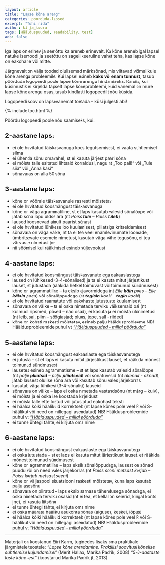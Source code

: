 ```yaml
---
layout: article
title: "Lapse kõne areng"
categories: poorduda-lapsed
excerpt: "Tühi rida"
author: kirja_tsura
tags: [Häälduspuuded, readability, test]
ads: false
---
```




Iga laps on erinev ja seetõttu ka areneb erinevalt. Ka kõne areneb igal lapsel natuke isemoodi ja seetõttu on sageli keeruline vahet teha, kas lapse kõne on eakohane või mitte. 

Järgnevalt on välja toodud olulisemad märksõnad, mis viitavad võimalikule kõne arengu probleemile. Kui lapsel esineb **kaks või enam tunnust**, tasub pöörduda logopeedi poole lapse kõne arengu hindamiseks. Ka siis, kui küsimustik ei kirjelda täpselt lapse kõneprobleemi, kuid vanemal on mure lapse kõne arengu osas, tasub kindlasti logopeedilt nõu küsida. 

Logopeedi soov on lapsevanemat toetada – küsi julgesti abi! 

{% include toc.html %}

 Pöördu logopeedi poole nõu saamiseks, kui: 

## 2-aastane laps: 
* ei ole huvitatud täiskasvanuga koos tegutsemisest, ei vaata suhtlemisel silma 
* ei ühenda sõnu omavahel, st ei kasuta järjest paari sõna 
* ei mõista talle esitatud lihtsaid korraldusi, nagu nt „Too pall!“ või „Tule siia“ või „Anna käsi“ 
* sõnavaras on alla 50 sõna  

 
## 3-aastane laps: 
* kõne on võõrale täiskasvanule raskesti mõistetav 
* ei ole huvitatud koosmängust täiskasvanuga
* kõne on väga agrammatiline, st et laps kasutab valesid sõnalõppe või jätab sõna lõpu üldse ära (nt *Poiss **tule** – Poiss **tuleb***)
* laused koosnevad ainult paarist sõnast
* ei ole huvitatud lühikese loo kuulamisest, pliiatsiga kritseldamisest
* sõnavara on väga väike, nt ta ei tea veel enamlevinumate loomade, ümbritsevate esemete nimetusi, kasutab väga vähe tegusõnu, ei tea värvuste nimetusi jne
* nii söömisel kui rääkimisel esineb süljevoolust


## 4-aastane laps:
* ei ole huvitatud koosmängust täiskasvanute ega eakaaslastega
* laused on lühikesed (3-4-sõnalised) ja ta ei kasuta mitut järjestikust lauset, et jutustada (rääkida hetkel toimuvast või toimunud sündmusest)
* kõne on agrammatiline – ta eksib ajavormidega (nt *Eile **käin** poes – Eile **käisin** poes*) või sõnalõppudega (nt ***tegisin** kooki – **tegin** kooki*)
* ei ole huvitatud raamatute või eakohaste jutustuste kuulamisest 
* sõnavara on väike – ta ei oska nimetada terviku väiksemaid osi (nt kulmud, ripsmed, põsed – näo osad), ei kasuta ja ei mõista üldnimetusi (nt leib, sai, piim – söögiasjad; pluus, jope, sall - riided)
* kõne on kohati raskesti mõistetav, esineb palju hääldusprobleeme
NB! Hääldusprobleemide puhul vt [*“Häälduspuuded – millal pöörduda”*]()


## 5-aastane laps:
* ei ole huvitatud koosmängust eakaaslaste ega täiskasvanutega
* ei jutusta – st et laps ei kasuta mitut järjestikust lauset, et rääkida mõnest toimunud sündmusest
* lausetes esineb agrammatisme – st et laps kasutab valesid sõnalõppe (nt *palju **pliiatsid** – palju **pliiatseid***) või sõnatüvesid (nt *akenad - aknad*), jätab lausest olulise sõna ära või kasutab sõnu vales järjekorras
* kasutab väga lühikesi (3-4-sõnalisi) lauseid
* sõnavara on väike – laps ei oska nimetada vastandsõnu (nt märg – kuiv), ei mõista ja ei oska ise koostada kirjeldust
* ei mõista talle ette loetud või jutustatud eakohast teksti
* ei häälda kõiki häälikuid korrektselt (nt lapse kõnes pole veel R või S-häälikut või need on millegagi asendatud)
NB! Hääldusprobleemide puhul vt [*“Häälduspuuded – millal pöörduda”*]()
* ei tunne ühtegi tähte, ei kirjuta oma nime

## 6-aastane laps:
* ei ole huvitatud koosmängust eakaaslaste ega täiskasvanutega
* ei oska jutustada – st et laps ei kasuta mitut järjestikust lauset, et rääkida mõnest toimunud sündmusest
* kõne on agrammatiline – laps eksib sõnalõppudega, lausest on sõnad puudu või on need vales järjekorras (nt *Poiss seeni metsast korjab – Poiss korjab metsast seeni*)
* kõne on väljaspool situatsiooni raskesti mõistetav, kuna laps kasutab palju asesõnu
* sõnavara on piiratud – laps eksib sarnase tähendusega sõnadega, ei oska nimetada terviku osasid (nt ei tea, et kellal on seierid, kingal konts jne), ei kasuta liitsõnu
* ei tunne ühtegi tähte, ei kirjuta oma nime
* ei oska määrata hääliku asukohta sõnas (alguses, keskel, lõpus)
* ei häälda kõiki häälikuid korrektselt (nt lapse kõnes pole veel R või S-häälikut või need on millegagi asendatud)
NB! Hääldusprobleemide puhul vt [*“Häälduspuuded – millal pöörduda”*]()



---

Materjali on koostanud Siiri Karm, tuginedes lisaks oma praktikale järgmistele teostele:
*“Lapse kõne arendamine. Praktilisi soovitusi kõnelise suhtlemise kujundamisel”* (Merit Hallap, Marika Padrik, 2008)
*“5-6-aastaste laste kõne test”* (koostanud Marika Padrik jt, 2013) 

